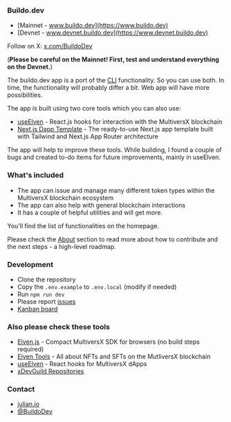 ### Buildo.dev

- [Mainnet - www.buildo.dev](https://www.buildo.dev)
- [Devnet - www.devnet.buildo.dev](https://www.devnet.buildo.dev)

Follow on X: [x.com/BuildoDev](https://x.com/BuildoDev)

(**Please be careful on the Mainnet! First, test and understand everything on the Devnet.**)

The buildo.dev app is a port of the [CLI](https://github.com/xdevguild/buildo-begins) functionality. So you can use both. In time, the functionality will probably differ a bit. Web app will have more possibilities.

The app is built using two core tools which you can also use:
- [useElven](https://www.useElven.com) - React.js hooks for interaction with the MultiversX blockchain
- [Next.js Dapp Template](https://github.com/xdevguild/nextjs-dapp-template) - The ready-to-use Next.js app template built with Tailwind and Next.js App Router architecture

The app will help to improve these tools. While building, I found a couple of bugs and created to-do items for future improvements, mainly in useElven.

### What's included

- The app can issue and manage many different token types within the MultiversX blockchain ecosystem
- The app can also help with general blockchain interactions
- It has a couple of helpful utilities and will get more.

You'll find the list of functionalities on the homepage.

Please check the [About](https://www.buildo.dev/about) section to read more about how to contribute and the next steps - a high-level roadmap.

### Development

- Clone the repository
- Copy the `.env.example` to `.env.local` (modify if needed)
- Run `npm run dev`
- Please report [issues](https://github.com/xdevguild/buildo.dev/issues)
- [Kanban board](https://github.com/orgs/xdevguild/projects/3)

### Also please check these tools
- [Elven.js](https://www.elvenjs.com) - Compact MultiversX SDK for browsers (no build steps required)
- [Elven Tools](https://www.elven.tools) - All about NFTs and SFTs on the MutliversX blockchain
- [useElven](https://www.useElven.com) - React hooks for MultiversX dApps
- [xDevGuild Repositories](https://github.com/orgs/xdevguild/repositories)

### Contact

- [julian.io](https://www.julian.io)
- [@BuildoDev](https://x.com/BuildoDev)

